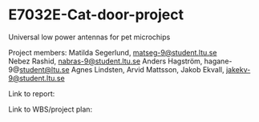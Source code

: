 # E7032E-Cat-door-project
Universal low power antennas for pet microchips

Project members: 
Matilda Segerlund, matseg-9@student.ltu.se  
Nebez Rashid, nabras-9@student.ltu.se
Anders Hagström, hagane-9@student@ltu.se
Agnes Lindsten, 
Arvid Mattsson, 
Jakob Ekvall, jakekv-9@student.ltu.se

Link to report: 

Link to WBS/project plan:
